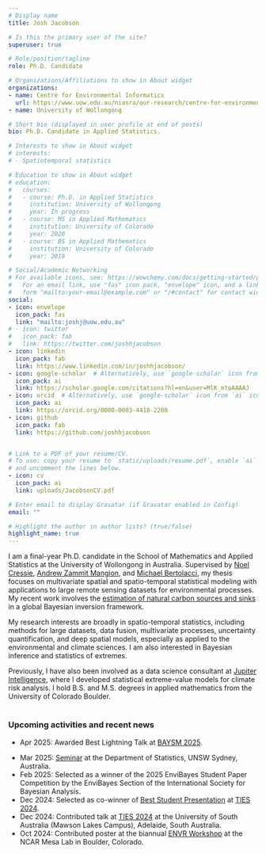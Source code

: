 ```yaml
---
# Display name
title: Josh Jacobson

# Is this the primary user of the site?
superuser: true

# Role/position/tagline
role: Ph.D. Candidate

# Organizations/Affiliations to show in About widget
organizations:
- name: Centre for Environmental Informatics
  url: https://www.uow.edu.au/niasra/our-research/centre-for-environmental-informatics/
- name: University of Wollongong

# Short bio (displayed in user profile at end of posts)
bio: Ph.D. Candidate in Applied Statistics.

# Interests to show in About widget
# interests:
# - Spatiotemporal statistics

# Education to show in About widget
# education:
#   courses:
#   - course: Ph.D. in Applied Statistics
#     institution: University of Wollongong
#     year: In progress
#   - course: MS in Applied Mathematics
#     institution: University of Colorado
#     year: 2020
#   - course: BS in Applied Mathematics
#     institution: University of Colorado
#     year: 2019

# Social/Academic Networking
# For available icons, see: https://wowchemy.com/docs/getting-started/page-builder/#icons
#   For an email link, use "fas" icon pack, "envelope" icon, and a link in the
#   form "mailto:your-email@example.com" or "/#contact" for contact widget.
social:
- icon: envelope
  icon_pack: fas
  link: "mailto:joshj@uow.edu.au"
# - icon: twitter
#   icon_pack: fab
#   link: https://twitter.com/joshhjacobson
- icon: linkedin
  icon_pack: fab
  link: https://www.linkedin.com/in/joshhjacobson/
- icon: google-scholar  # Alternatively, use `google-scholar` icon from `ai` icon pack
  icon_pack: ai
  link: https://scholar.google.com/citations?hl=en&user=MlK_mtoAAAAJ
- icon: orcid  # Alternatively, use `google-scholar` icon from `ai` icon pack
  icon_pack: ai
  link: https://orcid.org/0000-0003-4418-2208
- icon: github
  icon_pack: fab
  link: https://github.com/joshhjacobson


# Link to a PDF of your resume/CV.
# To use: copy your resume to `static/uploads/resume.pdf`, enable `ai` icons in `params.toml`, 
# and uncomment the lines below.
- icon: cv
  icon_pack: ai
  link: uploads/JacobsonCV.pdf

# Enter email to display Gravatar (if Gravatar enabled in Config)
email: ""

# Highlight the author in author lists? (true/false)
highlight_name: true
---
```


I am a final-year Ph.D. candidate in the School of Mathematics and Applied Statistics at the University of Wollongong in Australia. Supervised by [Noel Cressie](https://scholars.uow.edu.au/display/noel_cressie), [Andrew Zammit Mangion](https://andrewzm.wordpress.com/), and [Michael Bertolacci](https://mbertolacci.github.io/), my thesis focuses on multivariate spatial and spatio-temporal statistical modeling with applications to large remote sensing datasets for environmental processes. My recent work involves the [estimation of natural carbon sources and sinks](https://www.uow.edu.au/niasra/our-research/centre-for-environmental-informatics/web-projects/global-co2-flux/) in a global Bayesian inversion framework.

My research interests are broadly in spatio-temporal statistics, including methods for large datasets, data fusion, multivariate processes, uncertainty quantification, and deep spatial models, especially as applied to the environmental and climate sciences. I am also interested in Bayesian inference and statistics of extremes.

Previously, I have also been involved as a data science consultant at [Jupiter Intelligence](https://jupiterintel.com/), where I developed statistical extreme-value models for climate risk analysis. I hold B.S. and M.S. degrees in applied mathematics from the University of Colorado Boulder.

<!-- <div class="article-style">
  <a class="btn btn-outline-primary btn-page-header" href="uploads/jacobson_cv.pdf" target="_blank" rel="noopener">DOWNLOAD CV</a>
</div> -->

#

### Upcoming activities and recent news

- Apr 2025: Awarded Best Lightning Talk at [BAYSM 2025](https://baysm2025.github.io/).
<!-- - Apr 2025: Contributed talk (online) at [BAYSM 2025](https://baysm2025.github.io/). -->
- Mar 2025: [Seminar](https://www.unsw.edu.au/science/our-schools/maths/engage-with-us/seminars/2025/A-Bayesian-hierarchical-model-for-CO2-flux-estimation-with-multiprocess-satellite-data) at the Department of Statistics, UNSW Sydney, Australia.
- Feb 2025: Selected as a winner of the 2025 EnviBayes Student Paper Competition by the EnviBayes Section of the International Society for Bayesian Analysis.
- Dec 2024: Selected as co-winner of [Best Student Presentation](https://isi-web.org/article/ties2024-conference-prize-winners) at [TIES 2024](https://www.isi-next.org/conferences/ties2024/).
- Dec 2024: Contributed talk at [TIES 2024](https://www.isi-next.org/conferences/ties2024/) at the University of South Australia (Mawson Lakes Campus), Adelaide, South Australia.
- Oct 2024: Contributed poster at the biannual [ENVR Workshop](https://community.amstat.org/envr/events/workshops/envr2024workshop) at the NCAR Mesa Lab in Boulder, Colorado.
<!-- - Dec 2023: Contributed talk at the [Australian Statistical Conference](https://www.asc2023.org/) (ASC) at the University of Wollongong, New South Wales.
- Oct 2023: Contributed talk (remote) at the NASA [OCO Science Team Meeting](https://sites.google.com/view/oco23stmoct2022/home) at the NCAR Mesa Lab in Boulder, Colorado.
- Aug 2023: Our paper ["Spatial Statistical Prediction of Solar-Induced Chlorophyll Fluorescence (SIF) from Multivariate OCO-2 Data"](https://www.mdpi.com/2072-4292/15/16/4038) was published in _Remote Sensing_.
- Jan 2023: Contributed talk at the [103rd Annual Meeting of the American Meteorological Society](https://annual.ametsoc.org/index.cfm/2023/) (AMS) in Denver, Colorado. -->

